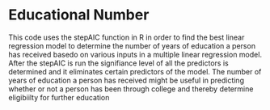# Educational Number

This code uses the stepAIC function in R in order to find the best linear regression model to determine the number of years of education a person has received basedo on various inputs in a multiple linear regression model. After the stepAIC is run the signifiance level of all the predictors is determined and it eliminates certain predictors of the model. The number of years of education a person has received might be useful in predicting whether or not a person has been through college and thereby determine eligibiilty for further education
